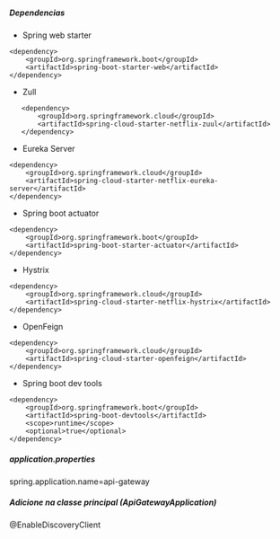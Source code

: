 
##### Dependencias
- Spring web starter
```
<dependency>
    <groupId>org.springframework.boot</groupId>
    <artifactId>spring-boot-starter-web</artifactId>
</dependency>
```
- Zull
```
   <dependency>
       <groupId>org.springframework.cloud</groupId>
       <artifactId>spring-cloud-starter-netflix-zuul</artifactId>
   </dependency>

```
- Eureka Server
```
<dependency>
    <groupId>org.springframework.cloud</groupId>
    <artifactId>spring-cloud-starter-netflix-eureka-server</artifactId>
</dependency>
```
- Spring boot actuator
```
<dependency>
    <groupId>org.springframework.boot</groupId>
    <artifactId>spring-boot-starter-actuator</artifactId>
</dependency>
```
- Hystrix
```
<dependency>
    <groupId>org.springframework.cloud</groupId>
    <artifactId>spring-cloud-starter-netflix-hystrix</artifactId>
</dependency>
```

- OpenFeign
```
<dependency>
    <groupId>org.springframework.cloud</groupId>
    <artifactId>spring-cloud-starter-openfeign</artifactId>
</dependency>
```
- Spring boot dev tools
```
<dependency>
    <groupId>org.springframework.boot</groupId>
    <artifactId>spring-boot-devtools</artifactId>
    <scope>runtime</scope>
    <optional>true</optional>
</dependency>
```


##### application.properties
spring.application.name=api-gateway

##### Adicione na classe principal (ApiGatewayApplication)
@EnableDiscoveryClient